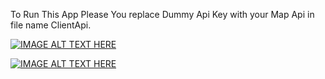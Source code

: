 To Run This App Please You replace Dummy Api Key with your Map Api in file name ClientApi.


[![IMAGE ALT TEXT HERE](https://img.youtube.com/vi/YOUTUBE_VIDEO_ID_HERE/0.jpg)](https://www.youtube.com/watch?v=dGNdHF-vwKc)

[![IMAGE ALT TEXT HERE](https://img.youtube.com/vi/YOUTUBE_VIDEO_ID_HERE/0.jpg)](https://www.youtube.com/watch?v=p6cJ8BE10ZU)